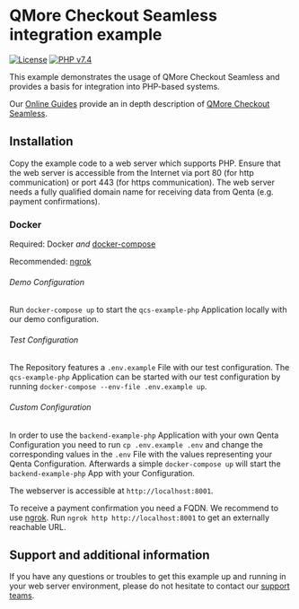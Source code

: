 # QMore Checkout Seamless integration example

[![License](https://img.shields.io/badge/license-GPLv3-blue.svg)](https://raw.githubusercontent.com/qenta-cee/qcs-example-php/master/LICENSE)
[![PHP v7.4](https://img.shields.io/badge/php-v7.4-green.svg)](https://www.php.net)

This example demonstrates the usage of QMore Checkout Seamless and provides a basis for integration into PHP-based systems.

Our [Online Guides](https://guides.qenta.com/ "Online Guides") provide an in depth description of [QMore Checkout Seamless](https://guides.qenta.com/products/seamless/ "QMore Checkout Seamless").

## Installation

Copy the example code to a web server which supports PHP. Ensure that the web server is accessible from the Internet via port 80 (for http communication) or port 443 (for https communication). The web server needs a fully qualified domain name for receiving data from Qenta (e.g. payment confirmations).

### Docker
Required: Docker _and_ [docker-compose](https://docs.docker.com/compose/install/)

Recommended: [ngrok](https://ngrok.com)

######  Demo Configuration
Run ```docker-compose up``` to start the `qcs-example-php`  Application locally with our demo configuration.

######  Test Configuration
The Repository features a `.env.example` File with our test configuration. The `qcs-example-php` Application can be started with our test configuration by running ```docker-compose --env-file .env.example up```.

######  Custom Configuration
In order to use the `backend-example-php` Application with your own Qenta Configuration you need to run ```cp .env.example .env``` and change the corresponding values in the `.env` File with the values representing your Qenta Configuration. Afterwards a simple ```docker-compose up``` will start the `backend-example-php` App with your Configuration.


The webserver is accessible at `http://localhost:8001`.

To receive a payment confirmation you need a FQDN. We recommend to use [ngrok](https://ngrok.com).
Run `ngrok http http://localhost:8001` to get an externally reachable URL.

## Support and additional information

If you have any questions or troubles to get this example up and running in your web server environment, please do not hesitate to contact our [support teams](https://guides.qenta.com/contact "support teams").
